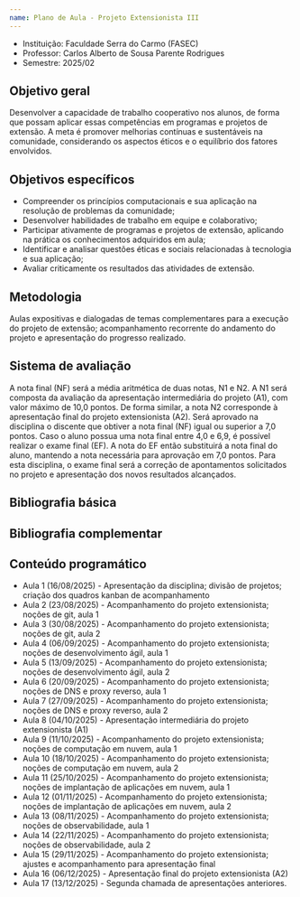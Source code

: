 ```yaml
---
name: Plano de Aula - Projeto Extensionista III
---
```


* Instituição: Faculdade Serra do Carmo (FASEC)
* Professor: Carlos Alberto de Sousa Parente Rodrigues
* Semestre: 2025/02

## Objetivo geral
Desenvolver a capacidade de trabalho cooperativo nos alunos, de forma que possam aplicar essas competências em programas
e projetos de extensão. A meta é promover melhorias contínuas e sustentáveis na comunidade, considerando os aspectos
éticos e o equilíbrio dos fatores envolvidos.

## Objetivos específicos
* Compreender os princípios computacionais e sua aplicação na resolução de problemas da comunidade;
* Desenvolver habilidades de trabalho em equipe e colaborativo;
* Participar ativamente de programas e projetos de extensão, aplicando na prática os conhecimentos adquiridos em aula;
* Identificar e analisar questões éticas e sociais relacionadas à tecnologia e sua aplicação;
* Avaliar criticamente os resultados das atividades de extensão.

## Metodologia
Aulas expositivas e dialogadas de temas complementares para a execução do projeto de extensão; acompanhamento recorrente
do andamento do projeto e apresentação do progresso realizado.

## Sistema de avaliação
A nota final (NF) será a média aritmética de duas notas, N1 e N2. A N1 será composta da avaliação da apresentação
intermediária do projeto (A1), com valor máximo de 10,0 pontos. De forma similar, a nota N2 corresponde à apresentação
final do projeto extensionista (A2). Será aprovado na disciplina o discente que obtiver a nota final (NF) igual ou
superior a 7,0 pontos. Caso o aluno possua uma nota final entre 4,0 e 6,9, é possível realizar o exame final (EF). A
nota do EF então substituirá a nota final do aluno, mantendo a nota necessária para aprovação em 7,0 pontos. Para esta
disciplina, o exame final será a correção de apontamentos solicitados no projeto e apresentação dos novos resultados
alcançados.

## Bibliografia básica

## Bibliografia complementar

## Conteúdo programático
* Aula 1 (16/08/2025) - Apresentação da disciplina; divisão de projetos; criação dos quadros kanban de acompanhamento
* Aula 2 (23/08/2025) - Acompanhamento do projeto extensionista; noções de git, aula 1
* Aula 3 (30/08/2025) - Acompanhamento do projeto extensionista; noções de git, aula 2
* Aula 4 (06/09/2025) - Acompanhamento do projeto extensionista; noções de desenvolvimento ágil, aula 1
* Aula 5 (13/09/2025) - Acompanhamento do projeto extensionista; noções de desenvolvimento ágil, aula 2
* Aula 6 (20/09/2025) - Acompanhamento do projeto extensionista; noções de DNS e proxy reverso, aula 1
* Aula 7 (27/09/2025) - Acompanhamento do projeto extensionista; noções de DNS e proxy reverso, aula 2
* Aula 8 (04/10/2025) - Apresentação intermediária do projeto extensionista (A1)
* Aula 9 (11/10/2025) - Acompanhamento do projeto extensionista; noções de computação em nuvem, aula 1
* Aula 10 (18/10/2025) - Acompanhamento do projeto extensionista; noções de computação em nuvem, aula 2
* Aula 11 (25/10/2025) - Acompanhamento do projeto extensionista; noções de implantação de aplicações em nuvem, aula 1
* Aula 12 (01/11/2025) - Acompanhamento do projeto extensionista; noções de implantação de aplicações em nuvem, aula 2
* Aula 13 (08/11/2025) - Acompanhamento do projeto extensionista; noções de observabilidade, aula 1
* Aula 14 (22/11/2025) - Acompanhamento do projeto extensionista; noções de observabilidade, aula 2
* Aula 15 (29/11/2025) - Acompanhamento do projeto extensionista; ajustes e acompanhamento para apresentação final
* Aula 16 (06/12/2025) - Apresentação final do projeto extensionista (A2)
* Aula 17 (13/12/2025) - Segunda chamada de apresentações anteriores.
